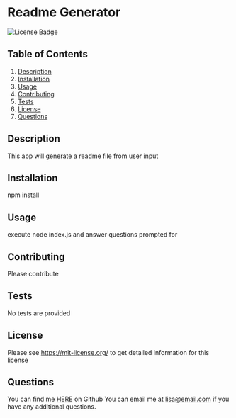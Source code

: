 # Readme Generator
![License Badge](https://shields.io/badge/license-MIT-green)
## Table of Contents
1. [Description](#description)
2. [Installation](#installation)
3. [Usage](#usage)
4. [Contributing](#contributing)
5. [Tests](#tests)
6. [License](#license)
7. [Questions](#questions)

## Description
This app will generate a readme file from user input
## Installation
npm install
## Usage
execute node index.js and answer questions prompted for
## Contributing
Please contribute
## Tests
No tests are provided
## License
Please see https://mit-license.org/ to get detailed information for this license

## Questions
You can find me [HERE](https://github.com/lstillwe) on Github
You can email me at lisa@email.com if you have any additional questions.
